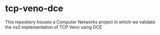 # tcp-veno-dce
This repository houses a Computer Networks project in which we validate the ns3 implementation of TCP Veno using DCE

